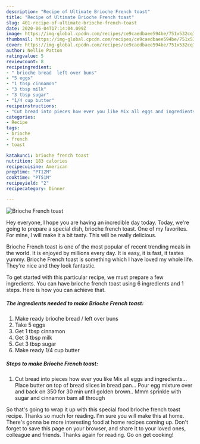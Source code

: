 ```yaml
---
description: "Recipe of Ultimate Brioche French toast"
title: "Recipe of Ultimate Brioche French toast"
slug: 401-recipe-of-ultimate-brioche-french-toast
date: 2020-06-04T17:14:04.099Z
image: https://img-global.cpcdn.com/recipes/ce9caedbaee594be/751x532cq70/brioche-french-toast-recipe-main-photo.jpg
thumbnail: https://img-global.cpcdn.com/recipes/ce9caedbaee594be/751x532cq70/brioche-french-toast-recipe-main-photo.jpg
cover: https://img-global.cpcdn.com/recipes/ce9caedbaee594be/751x532cq70/brioche-french-toast-recipe-main-photo.jpg
author: Nellie Patton
ratingvalue: 5
reviewcount: 8
recipeingredient:
- " brioche bread  left over buns"
- "5 eggs"
- "1 tbsp cinnamon"
- "3 tbsp milk"
- "3 tbsp sugar"
- "1/4 cup butter"
recipeinstructions:
- "Cut bread into pieces how ever you like Mix all eggs and ingredients... Place butter on top of bread slices in bread pan... Pour egg mixture over and back on 350 for 30 min until golden brown.. Mmm sprinkle with sugar and cinnamon bam all through"
categories:
- Recipe
tags:
- brioche
- french
- toast

katakunci: brioche french toast 
nutrition: 183 calories
recipecuisine: American
preptime: "PT12M"
cooktime: "PT51M"
recipeyield: "2"
recipecategory: Dinner

---
```



![Brioche French toast](https://img-global.cpcdn.com/recipes/ce9caedbaee594be/751x532cq70/brioche-french-toast-recipe-main-photo.jpg)

Hey everyone, I hope you are having an incredible day today. Today, we're going to prepare a special dish, brioche french toast. One of my favorites. For mine, I will make it a bit tasty. This will be really delicious.



Brioche French toast is one of the most popular of recent trending meals in the world. It is enjoyed by millions every day. It is easy, it is fast, it tastes yummy. Brioche French toast is something which I have loved my whole life. They're nice and they look fantastic.


To get started with this particular recipe, we must prepare a few ingredients. You can have brioche french toast using 6 ingredients and 1 steps. Here is how you can achieve that.

<!--inarticleads1-->

##### The ingredients needed to make Brioche French toast:

1. Make ready  brioche bread / left over buns
1. Take 5 eggs
1. Get 1 tbsp cinnamon
1. Get 3 tbsp milk
1. Get 3 tbsp sugar
1. Make ready 1/4 cup butter




<!--inarticleads2-->

##### Steps to make Brioche French toast:

1. Cut bread into pieces how ever you like Mix all eggs and ingredients... Place butter on top of bread slices in bread pan... Pour egg mixture over and back on 350 for 30 min until golden brown.. Mmm sprinkle with sugar and cinnamon bam all through




So that's going to wrap it up with this special food brioche french toast recipe. Thanks so much for reading. I'm sure you will make this at home. There's gonna be more interesting food at home recipes coming up. Don't forget to save this page on your browser, and share it to your loved ones, colleague and friends. Thanks again for reading. Go on get cooking!
